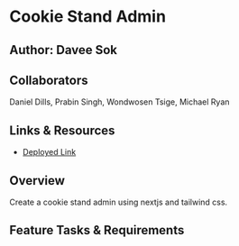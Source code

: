 # Cookie Stand Admin

## Author: Davee Sok

## Collaborators

Daniel Dills, Prabin Singh, Wondwosen Tsige, Michael Ryan

## Links & Resources

- [Deployed Link](https://cookie-stand-admin-three-red.vercel.app/)

## Overview

Create a cookie stand admin using nextjs and tailwind css.

## Feature Tasks & Requirements
